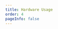 ```yaml
---
title: Hardware Usage
order: 4
pageInfo: false
---
```


<VidStack
  src="https://likeyou156156.online:9000/lky/DK60/video/dk60完整版.webm"
/>